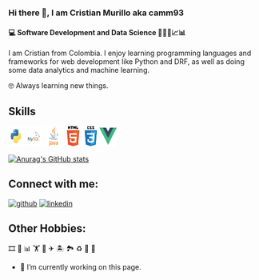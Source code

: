 ### Hi there 👋, I am Cristian Murillo aka camm93
#### 💻 Software Development and Data Science 👨🏽‍💻📈📊

I am Cristian from Colombia. I enjoy learning programming languages and frameworks for web development like Python and DRF, as well as doing some data analytics and machine learning.

🤓 Always learning new things.

## Skills
<img height="40" width="30" src="https://raw.githubusercontent.com/github/explore/80688e429a7d4ef2fca1e82350fe8e3517d3494d/topics/python/python.png" /> <img height="40" width="35" src="https://raw.githubusercontent.com/github/explore/80688e429a7d4ef2fca1e82350fe8e3517d3494d/topics/mysql/mysql.png" /> <img height="40" width="35" src="https://raw.githubusercontent.com/github/explore/80688e429a7d4ef2fca1e82350fe8e3517d3494d/topics/java/java.png" /> <img height="40" width="35" src="https://raw.githubusercontent.com/github/explore/80688e429a7d4ef2fca1e82350fe8e3517d3494d/topics/html/html.png" ><img height="40" width="35" src="https://raw.githubusercontent.com/github/explore/80688e429a7d4ef2fca1e82350fe8e3517d3494d/topics/css/css.png" ><img height="40" width="35" src="https://raw.githubusercontent.com/github/explore/80688e429a7d4ef2fca1e82350fe8e3517d3494d/topics/vue/vue.png" />

[![Anurag's GitHub stats](https://github-readme-stats.vercel.app/api?username=camm93)](https://github.com/anuraghazra/github-readme-stats)

## Connect with me:
[<img src='https://cdn.jsdelivr.net/npm/simple-icons@3.0.1/icons/github.svg' alt='github' height='40'>](https://github.com/https://github.com/camm93)  [<img src='https://cdn.jsdelivr.net/npm/simple-icons@3.0.1/icons/linkedin.svg' alt='linkedin' height='40'>](https://www.linkedin.com/in/www.linkedin.com/in/cristianmurillom/)   

## Other Hobbies:
🎞 📕 📊 🏋 🎵 ✈ 🏝 🏞 ♻ 🍜 🌲

- 🔭 I’m currently working on this page. 
